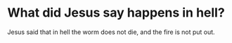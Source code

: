 # What did Jesus say happens in hell?

Jesus said that in hell the worm does not die, and the fire is not put out.
